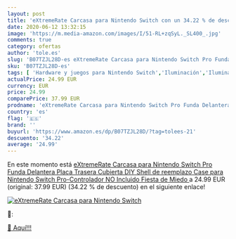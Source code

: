 ```yaml
---
layout: post
title: 'eXtremeRate Carcasa para Nintendo Switch con un 34.22 % de descuento'
date: 2020-06-12 13:32:15
image: 'https://m.media-amazon.com/images/I/51-RL+zqSyL._SL400_.jpg'
comments: true
category: ofertas
author: 'tole.es'
slug: 'B07TZJL28D-es eXtremeRate Carcasa para Nintendo Switch Pro Funda...'
sku: 'B07TZJL28D-es'
tags: [ 'Hardware y juegos para Nintendo Switch','Iluminación','Iluminación de ambiente de interior','Iluminación de interior','Iluminación decorativa y para usos específicos de interior','Juegos para Nintendo Switch','Videojuegos','nintendo', ]
actualPrice: 24.99 EUR
currency: EUR
price: 24.99
comparePrice: 37.99 EUR
prodname: 'eXtremeRate Carcasa para Nintendo Switch Pro Funda Delantera Placa Trasera Cubierta DIY Shell de reemplazo Case para Nintendo Switch Pro-Controlador NO Incluido  Fiesta de Miedo '
country: 'es'
flag: '🇪🇸'
brand: ''
buyurl: 'https://www.amazon.es/dp/B07TZJL28D/?tag=tolees-21'
descuento: '34.22'
average: '24.99'
---
```


En este momento está [eXtremeRate Carcasa para Nintendo Switch Pro Funda Delantera Placa Trasera Cubierta DIY Shell de reemplazo Case para Nintendo Switch Pro-Controlador NO Incluido  Fiesta de Miedo ](https://www.amazon.es/dp/B07TZJL28D/?tag=tolees-21) a 24.99 EUR (original: 37.99 EUR) (34.22 %  de descuento) en el siguiente enlace!

[![eXtremeRate Carcasa para Nintendo Switch](https://m.media-amazon.com/images/I/51-RL+zqSyL._SL400_.jpg)](https://www.amazon.es/dp/B07TZJL28D/?tag=tolees-21)

🔎:


[🛒 Aquí!!!](https://www.amazon.es/dp/B07TZJL28D/?tag=tolees-21)
